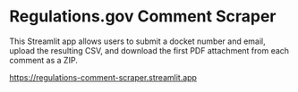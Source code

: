 # Regulations.gov Comment Scraper

This Streamlit app allows users to submit a docket number and email, upload the resulting CSV, and download the first PDF attachment from each comment as a ZIP.

<https://regulations-comment-scraper.streamlit.app>
